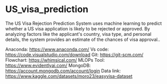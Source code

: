 # US_visa_prediction
The US Visa Rejection Prediction System uses machine learning to predict whether a US visa application is likely to be rejected or approved. By analyzing factors like the applicant's country, visa type, and personal details, the system provides an estimate of the chances of visa approval..

Anaconda: https://www.anaconda.com/
Vs code: https://code.visualstudio.com/download
Git: https://git-scm.com/
Flowchart: https://whimsical.com/
MLOPs Tool: https://www.evidentlyai.com/
MongoDB: https://account.mongodb.com/account/login
Data link: https://www.kaggle.com/datasets/moro23/easyvisa-dataset
